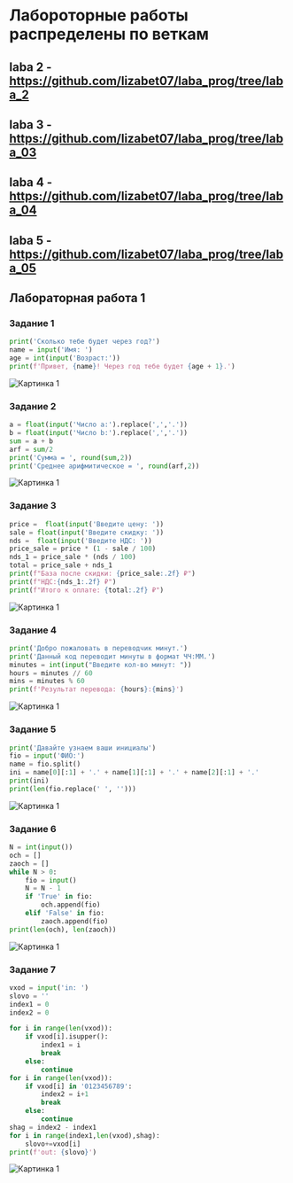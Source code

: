 # Лабороторные работы распределены по веткам
## laba 2 - https://github.com/lizabet07/laba_prog/tree/laba_2
## laba 3 - https://github.com/lizabet07/laba_prog/tree/laba_03
## laba 4 - https://github.com/lizabet07/laba_prog/tree/laba_04
## laba 5 - https://github.com/lizabet07/laba_prog/tree/laba_05
## Лабораторная работа 1

### Задание 1
```python
print('Сколько тебе будет через год?')
name = input('Имя: ')
age = int(input('Возраст:'))
print(f'Привет, {name}! Через год тебе будет {age + 1}.')
```
![Картинка 1](./images/laba01/img01.png)

### Задание 2
```python
a = float(input('Число a:').replace(',','.'))
b = float(input('Число b:').replace(',','.'))
sum = a + b
arf = sum/2
print('Сумма = ', round(sum,2))
print('Среднее арифмитическое = ', round(arf,2))
```
![Картинка 1](./images/laba01/img02.png)

### Задание 3
```python
price =  float(input('Введите цену: '))
sale = float(input('Введите скидку: '))
nds =  float(input('Введите НДС: '))
price_sale = price * (1 - sale / 100)
nds_1 = price_sale * (nds / 100)
total = price_sale + nds_1
print(f"База после скидки: {price_sale:.2f} ₽")
print(f"НДС:{nds_1:.2f} ₽")
print(f"Итого к оплате: {total:.2f} ₽")
```
![Картинка 1](./images/laba01/img03.png)

### Задание 4
```python
print('Добро пожаловать в переводчик минут.')
print('Данный код переводит минуты в формат ЧЧ:ММ.')
minutes = int(input("Введите кол-во минут: "))
hours = minutes // 60
mins = minutes % 60
print(f'Результат перевода: {hours}:{mins}')
```
![Картинка 1](./images/laba01/img04.png)

### Задание 5
```python
print('Давайте узнаем ваши инициалы')
fio = input('ФИО:')
name = fio.split()
ini = name[0][:1] + '.' + name[1][:1] + '.' + name[2][:1] + '.'
print(ini)
print(len(fio.replace(' ', '')))
```
![Картинка 1](./images/laba01/img05.png)
### Задание 6
```python
N = int(input())
och = []
zaoch = []
while N > 0:
    fio = input()
    N = N - 1
    if 'True' in fio:
        och.append(fio)
    elif 'False' in fio:
        zaoch.append(fio)
print(len(och), len(zaoch))
```
![Картинка 1](./images/laba01/img06.png)
### Задание 7
```python
vxod = input('in: ')
slovo = ''
index1 = 0 
index2 = 0

for i in range(len(vxod)):
    if vxod[i].isupper():
        index1 = i 
        break
    else:
        continue 
for i in range(len(vxod)):
    if vxod[i] in '0123456789':
        index2 = i+1
        break
    else:
        continue
shag = index2 - index1
for i in range(index1,len(vxod),shag):
    slovo+=vxod[i]
print(f'out: {slovo}')
```
![Картинка 1](./images/laba01/img07.png)
